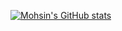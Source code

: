 [![Mohsin's GitHub stats](https://github-readme-stats.vercel.app/api?username=mohsinkhn)](https://github.com/anuraghazra/github-readme-stats)
